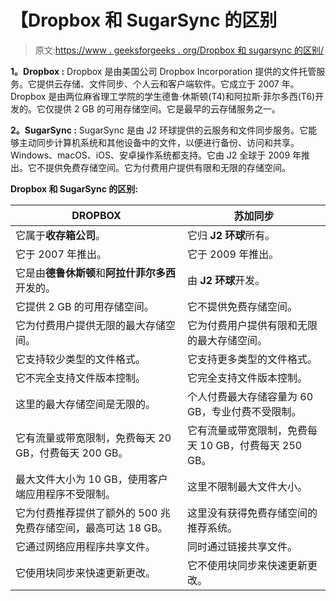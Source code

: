 # 【Dropbox 和 SugarSync 的区别

> 原文:[https://www . geeksforgeeks . org/Dropbox 和 sugarsync 的区别/](https://www.geeksforgeeks.org/difference-between-dropbox-and-sugarsync/)

**1。Dropbox :**
Dropbox 是由美国公司 Dropbox Incorporation 提供的文件托管服务。它提供云存储、文件同步、个人云和客户端软件。它成立于 2007 年。Dropbox 是由两位麻省理工学院的学生德鲁·休斯顿(T4)和阿拉斯·菲尔多西(T6)开发的。它仅提供 2 GB 的可用存储空间。它是最早的云存储服务之一。

**2。SugarSync :**
SugarSync 是由 J2 环球提供的云服务和文件同步服务。它能够主动同步计算机系统和其他设备中的文件，以便进行备份、访问和共享。Windows、macOS、iOS、安卓操作系统都支持。它由 J2 全球于 2009 年推出。它不提供免费存储空间。它为付费用户提供有限和无限的存储空间。

**Dropbox 和 SugarSync 的区别:**

<center>

| DROPBOX | 苏加同步 |
| --- | --- |
| 它属于**收存箱公司**。 | 它归 **J2 环球**所有。 |
| 它于 2007 年推出。 | 它于 2009 年推出。 |
| 它是由**德鲁休斯顿**和**阿拉什菲尔多西**开发的。 | 由 **J2 环球**开发。 |
| 它提供 2 GB 的可用存储空间。 | 它不提供免费存储空间。 |
| 它为付费用户提供无限的最大存储空间。 | 它为付费用户提供有限和无限的最大存储空间。 |
| 它支持较少类型的文件格式。 | 它支持更多类型的文件格式。 |
| 它不完全支持文件版本控制。 | 它完全支持文件版本控制。 |
| 这里的最大存储空间是无限的。 | 个人付费最大存储容量为 60 GB，专业付费不受限制。 |
| 它有流量或带宽限制，免费每天 20 GB，付费每天 200 GB。 | 它有流量或带宽限制，免费每天 10 GB，付费每天 250 GB。 |
| 最大文件大小为 10 GB，使用客户端应用程序不受限制。 | 这里不限制最大文件大小。 |
| 它为付费推荐提供了额外的 500 兆免费存储空间，最高可达 18 GB。 | 这里没有获得免费存储空间的推荐系统。 |
| 它通过网络应用程序共享文件。 | 同时通过链接共享文件。 |
| 它使用块同步来快速更新更改。 | 它不使用块同步来快速更新更改。 |

</center>